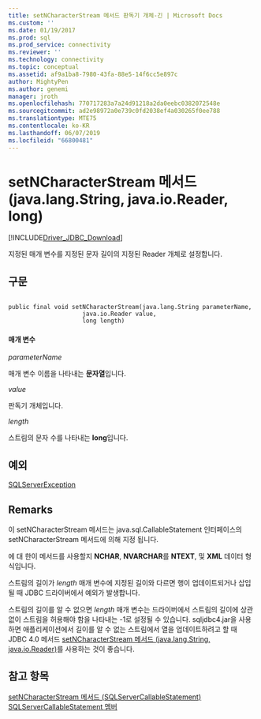 ```yaml
---
title: setNCharacterStream 메서드 판독기 개체-긴 | Microsoft Docs
ms.custom: ''
ms.date: 01/19/2017
ms.prod: sql
ms.prod_service: connectivity
ms.reviewer: ''
ms.technology: connectivity
ms.topic: conceptual
ms.assetid: af9a1ba8-7980-43fa-88e5-14f6cc5e897c
author: MightyPen
ms.author: genemi
manager: jroth
ms.openlocfilehash: 770717283a7a24d91218a2da0eebc0382072548e
ms.sourcegitcommit: ad2e98972a0e739c0fd2038ef4a030265f0ee788
ms.translationtype: MTE75
ms.contentlocale: ko-KR
ms.lasthandoff: 06/07/2019
ms.locfileid: "66800481"
---
```

# <a name="setncharacterstream-method-javalangstring-javaioreader-long"></a>setNCharacterStream 메서드(java.lang.String, java.io.Reader, long)
[!INCLUDE[Driver_JDBC_Download](../../../includes/driver_jdbc_download.md)]

  지정된 매개 변수를 지정된 문자 길이의 지정된 Reader 개체로 설정합니다.  
  
## <a name="syntax"></a>구문  
  
```  
  
public final void setNCharacterStream(java.lang.String parameterName,  
                     java.io.Reader value,  
                     long length)  
```  
  
#### <a name="parameters"></a>매개 변수  
 *parameterName*  
  
 매개 변수 이름을 나타내는 **문자열**입니다.  
  
 *value*  
  
 판독기 개체입니다.  
  
 *length*  
  
 스트림의 문자 수를 나타내는 **long**입니다.  
  
## <a name="exceptions"></a>예외  
 [SQLServerException](../../../connect/jdbc/reference/sqlserverexception-class.md)  
  
## <a name="remarks"></a>Remarks  
 이 setNCharacterStream 메서드는 java.sql.CallableStatement 인터페이스의 setNCharacterStream 메서드에 의해 지정 됩니다.  
  
 에 대 한이 메서드를 사용할지 **NCHAR**, **NVARCHAR**를 **NTEXT**, 및 **XML** 데이터 형식입니다.  
  
 스트림의 길이가 *length* 매개 변수에 지정된 길이와 다르면 행이 업데이트되거나 삽입될 때 JDBC 드라이버에서 예외가 발생합니다.  
  
 스트림의 길이를 알 수 없으면 *length* 매개 변수는 드라이버에서 스트림의 길이에 상관없이 스트림을 허용해야 함을 나타내는 -1로 설정될 수 있습니다. sqljdbc4.jar을 사용하면 애플리케이션에서 길이를 알 수 없는 스트림에서 열을 업데이트하려고 할 때 JDBC 4.0 메서드 [setNCharacterStream 메서드 &#40;java.lang.String, java.io.Reader&#41;](../../../connect/jdbc/reference/setncharacterstream-method-java-lang-string-java-io-reader.md)를 사용하는 것이 좋습니다.  
  
## <a name="see-also"></a>참고 항목  
 [setNCharacterStream 메서드 &#40;SQLServerCallableStatement&#41;](../../../connect/jdbc/reference/setncharacterstream-method-sqlservercallablestatement.md)   
 [SQLServerCallableStatement 멤버](../../../connect/jdbc/reference/sqlservercallablestatement-members.md)  
  
  
